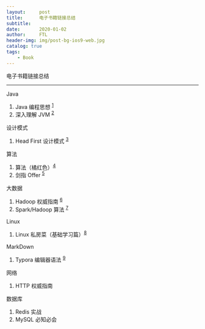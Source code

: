 ```yaml
---
layout:     post
title:      电子书籍链接总结
subtitle:   
date:       2020-01-02
author:     FTL
header-img: img/post-bg-ios9-web.jpg
catalog: true
tags:
    - Book
---
```


电子书籍链接总结

----

Java

1. Java 编程思想 <sup>[1]</sup>
2. 深入理解 JVM  <sup>[2]</sup>

设计模式

1. Head First 设计模式 <sup>[3]</sup>

算法

1. 算法（橘红色）<sup>[4]</sup>
2. 剑指 Offer <sup>[5]</sup>

大数据

1. Hadoop 权威指南 <sup>[6]</sup>
2. Spark/Hadoop 算法 <sup>[7]</sup>

Linux

1. Linux 私房菜（基础学习篇）<sup>[8]</sup>

MarkDown

1. Typora 编辑器语法 <sup>[9]</sup>  

网络

1. HTTP 权威指南

数据库

1. Redis 实战
2. MySQL 必知必会

[1]: https://pan.baidu.com/s/1IONpZSSqDiz3_j5aIOvEhg	"提取码：bfxa"
[2]: https://github.com/wususu/effective-resourses/blob/master/Java/深入理解Java虚拟机：JVM高级特性与最佳实践.pdf
[3]:  https://github.com/RongleXie/java-books-collections/blob/master/Head%20First%20设计模式(中文版).pdf
[4]:  https://github.com/lunnersword/algorithm/blob/master/算法（第四版）.中文版.图灵程序设计丛书Algorithms.-.Fourth.Edition.谢路云.影印版（高清）.pdf
[5]:  null
[6]:   https://pan.baidu.com/s/1YrWpwl2xgsFlf6GBS2Ry8w	"https://raw.githubusercontent.com/tmsj008/information/master/资料/高端/Hadoop权威指南%2B中文版.pdf"
[7]:  null
[8]: https://github.com/songhuiqing/book/blob/master/鸟哥的Linux私房菜-基础学习篇(第四版).pdf
[9]: https://www.runoob.com/markdown/md-tutorial.html

   

